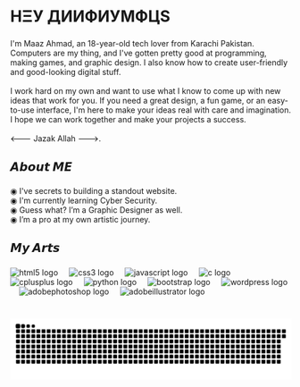 <h1 align="left">HΞУ ДИИФИУMФЦS</h1>

###

<p align="left">I'm Maaz Ahmad, an 18-year-old tech lover from Karachi Pakistan. Computers are my thing, and I've gotten pretty good at programming, making games, and graphic design. I also know how to create user-friendly and good-looking digital stuff.<br><br>I work hard on my own and want to use what I know to come up with new ideas that work for you. If you need a great design, a fun game, or an easy-to-use interface, I'm here to make your ideas real with care and imagination.<br>I hope we can work together and make your projects a success.<br><br><--- Jazak Allah --->.</p>

###

<h2 align="left">𝘼𝙗𝙤𝙪𝙩 𝙈𝙀</h2>

###

<p align="left">◉ I've secrets to building a standout website.<br> ◉ I'm currently learning Cyber Security.<br>◉ Guess what? I’m a Graphic Designer as well.<br>◉ I’m a pro at my own artistic journey.</p>

###

<h2 align="left">𝙈𝙮 𝘼𝙧𝙩𝙨</h2>

###

<div align="left">
  <img src="https://cdn.jsdelivr.net/gh/devicons/devicon/icons/html5/html5-original.svg" height="40" alt="html5 logo"  />
  <img width="12" />
  <img src="https://cdn.jsdelivr.net/gh/devicons/devicon/icons/css3/css3-original.svg" height="40" alt="css3 logo"  />
  <img width="12" />
  <img src="https://cdn.jsdelivr.net/gh/devicons/devicon/icons/javascript/javascript-original.svg" height="40" alt="javascript logo"  />
  <img width="12" />
  <img src="https://cdn.jsdelivr.net/gh/devicons/devicon/icons/c/c-original.svg" height="40" alt="c logo"  />
  <img width="12" />
  <img src="https://cdn.jsdelivr.net/gh/devicons/devicon/icons/cplusplus/cplusplus-original.svg" height="40" alt="cplusplus logo"  />
  <img width="12" />
  <img src="https://cdn.jsdelivr.net/gh/devicons/devicon/icons/python/python-original.svg" height="40" alt="python logo"  />
  <img width="12" />
  <img src="https://cdn.jsdelivr.net/gh/devicons/devicon/icons/bootstrap/bootstrap-original.svg" height="40" alt="bootstrap logo"  />
  <img width="12" />
  <img src="https://skillicons.dev/icons?i=wordpress" height="40" alt="wordpress logo"  />
  <img width="12" />
  <img src="https://skillicons.dev/icons?i=ps" height="40" alt="adobephotoshop logo"  />
  <img width="12" />
  <img src="https://skillicons.dev/icons?i=ai" height="40" alt="adobeillustrator logo"  />
</div>

###

<br clear="both">

<img src="https://raw.githubusercontent.com/NightmareLynx/NightmareLynx/output/snake.svg" alt="Snake animation" />

###
